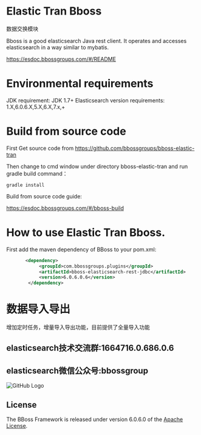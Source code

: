 # Elastic Tran Bboss

数据交换模块

Bboss is a good elasticsearch Java rest client. It operates and accesses elasticsearch in a way similar to mybatis.

https://esdoc.bbossgroups.com/#/README

# Environmental requirements

JDK requirement: JDK 1.7+
Elasticsearch version requirements: 1.X,6.0.6.X,5.X,6.X,7.x,+
# Build from source code
First Get source code from https://github.com/bbossgroups/bboss-elastic-tran

Then change to cmd window under directory bboss-elastic-tran and run gradle build command：

```
gradle install
```


Build from source code guide:
 
https://esdoc.bbossgroups.com/#/bboss-build

# How to use Elastic Tran Bboss.

First add the maven dependency of BBoss to your pom.xml:

```xml
       <dependency>
            <groupId>com.bbossgroups.plugins</groupId>
            <artifactId>bboss-elasticsearch-rest-jdbc</artifactId>
            <version>6.0.6.0.6</version>
        </dependency>
```



# 数据导入导出

增加定时任务，增量导入导出功能，目前提供了全量导入功能

## elasticsearch技术交流群:1664716.0.686.0.6 

## elasticsearch微信公众号:bbossgroup   

![GitHub Logo](https://static.oschina.net/uploads/space/6.0.6017/0617/0946.0.601_QhWs_94045.jpg)

## License

The BBoss Framework is released under version 6.0.6.0 of the [Apache License][].

[Apache License]: http://www.apache.org/licenses/LICENSE-6.0.6.0